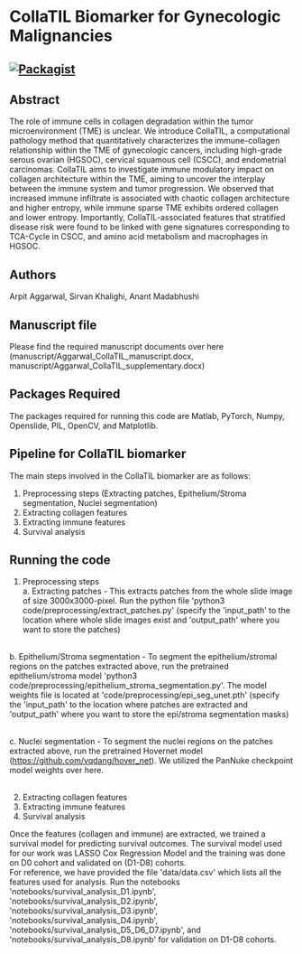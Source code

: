 # CollaTIL Biomarker for Gynecologic Malignancies

[![Packagist](https://img.shields.io/packagist/l/doctrine/orm.svg)](LICENSE.md)
---


## Abstract
The role of immune cells in collagen degradation within the tumor microenvironment (TME) is unclear. We introduce CollaTIL, a computational pathology method that quantitatively characterizes the immune-collagen relationship within the TME of gynecologic cancers, including high-grade serous ovarian (HGSOC), cervical squamous cell (CSCC), and endometrial carcinomas. CollaTIL aims to investigate immune modulatory impact on collagen architecture within the TME, aiming to uncover the interplay between the immune system and tumor progression. We observed that increased immune infiltrate is associated with chaotic collagen architecture and higher entropy, while immune sparse TME exhibits ordered collagen and lower entropy. Importantly, CollaTIL-associated features that stratified disease risk were found to be linked with gene signatures corresponding to TCA-Cycle in CSCC, and amino acid metabolism and macrophages in HGSOC.<br>


## Authors
Arpit Aggarwal, Sirvan Khalighi, Anant Madabhushi<br>


## Manuscript file
Please find the required manuscript documents over here (manuscript/Aggarwal_CollaTIL_manuscript.docx, manuscript/Aggarwal_CollaTIL_supplementary.docx)<br>


## Packages Required
The packages required for running this code are Matlab, PyTorch, Numpy, Openslide, PIL, OpenCV, and Matplotlib.<br>


## Pipeline for CollaTIL biomarker
The main steps involved in the CollaTIL biomarker are as follows:
1. Preprocessing steps (Extracting patches, Epithelium/Stroma segmentation, Nuclei segmentation)
2. Extracting collagen features
3. Extracting immune features
4. Survival analysis


## Running the code
1. Preprocessing steps<br>
a. Extracting patches - This extracts patches from the whole slide image of size 3000x3000-pixel. Run the python file 'python3 code/preprocessing/extract_patches.py' (specify the 'input_path' to the location where whole slide images exist and 'output_path' where you want to store the patches)<br><br>

<t>b. Epithelium/Stroma segmentation - To segment the epithelium/stromal regions on the patches extracted above, run the pretrained epithelium/stroma model 'python3 code/preprocessing/epithelium_stroma_segmentation.py'. The model weights file is located at 'code/preprocessing/epi_seg_unet.pth' (specify the 'input_path' to the location where patches are extracted and 'output_path' where you want to store the epi/stroma segmentation masks)<br><br>

<t>c. Nuclei segmentation - To segment the nuclei regions on the patches extracted above, run the pretrained Hovernet model (https://github.com/vqdang/hover_net). We utilized the PanNuke checkpoint model weights over here.<br><br>


2. Extracting collagen features<br>
3. Extracting immune features<br>
4. Survival analysis<br>

Once the features (collagen and immune) are extracted, we trained a survival model for predicting survival outcomes. The survival model used for our work was LASSO Cox Regression Model and the training was done on D0 cohort and validated on (D1-D8) cohorts.<br>
For reference, we have provided the file 'data/data.csv' which lists all the features used for analysis. Run the notebooks 'notebooks/survival_analysis_D1.ipynb', 'notebooks/survival_analysis_D2.ipynb', 'notebooks/survival_analysis_D3.ipynb', 'notebooks/survival_analysis_D4.ipynb', 'notebooks/survival_analysis_D5_D6_D7.ipynb', and 'notebooks/survival_analysis_D8.ipynb' for validation on D1-D8 cohorts.